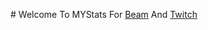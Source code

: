 #[](https://surl.im/ExIm.png) Welcome To MYStats For [Beam](http://beam.pro) And [Twitch](http://twitch.tv)